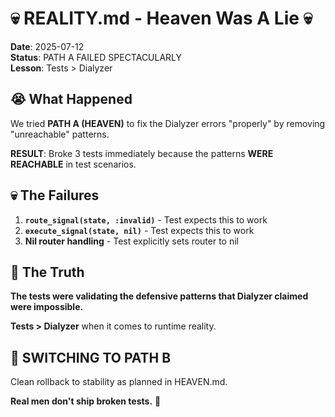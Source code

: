 # 💀 REALITY.md - Heaven Was A Lie 💀

**Date**: 2025-07-12  
**Status**: PATH A FAILED SPECTACULARLY  
**Lesson**: Tests > Dialyzer  

## 😭 What Happened

We tried **PATH A (HEAVEN)** to fix the Dialyzer errors "properly" by removing "unreachable" patterns.

**RESULT**: Broke 3 tests immediately because the patterns **WERE REACHABLE** in test scenarios.

## 💀 The Failures

1. **`route_signal(state, :invalid)`** - Test expects this to work
2. **`execute_signal(state, nil)`** - Test expects this to work  
3. **Nil router handling** - Test explicitly sets router to nil

## 🎯 The Truth

**The tests were validating the defensive patterns that Dialyzer claimed were impossible.**

**Tests > Dialyzer** when it comes to runtime reality.

## 🔄 SWITCHING TO PATH B

Clean rollback to stability as planned in HEAVEN.md.

**Real men don't ship broken tests.** 💪